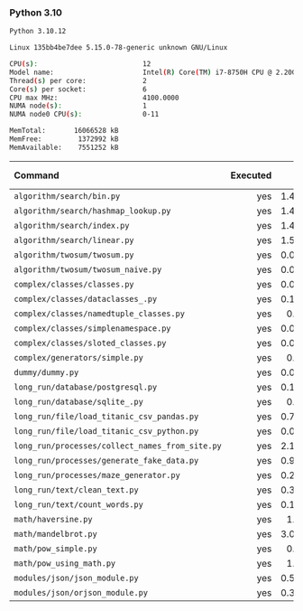 ### **Python 3.10**

```bash
Python 3.10.12

Linux 135bb4be7dee 5.15.0-78-generic unknown GNU/Linux

CPU(s):                          12
Model name:                      Intel(R) Core(TM) i7-8750H CPU @ 2.20GHz
Thread(s) per core:              2
Core(s) per socket:              6
CPU max MHz:                     4100.0000
NUMA node(s):                    1
NUMA node0 CPU(s):               0-11

MemTotal:       16066528 kB
MemFree:         1372992 kB
MemAvailable:    7551252 kB
```

| Command | Executed | Mean [s] | Stddev [s] | Median [s] | Min [s] | Max [s] | Memory [MB] |
|:---|---:|---:|---:|---:|---:|---:|---:|
| `algorithm/search/bin.py` | yes | 1.42023 | 0.03124 | 1.42701 | 1.36869 | 1.45266 | 33.61607 |
| `algorithm/search/hashmap_lookup.py` | yes | 1.42864 | 0.0374 | 1.415 | 1.38669 | 1.49025 | 33.8404 |
| `algorithm/search/index.py` | yes | 1.41971 | 0.01657 | 1.42345 | 1.39805 | 1.44727 | 31.83705 |
| `algorithm/search/linear.py` | yes | 1.50093 | 0.07284 | 1.47679 | 1.44744 | 1.65269 | 32.1317 |
| `algorithm/twosum/twosum.py` | yes | 0.09183 | 0.00305 | 0.09054 | 0.08918 | 0.09818 | 23.58929 |
| `algorithm/twosum/twosum_naive.py` | yes | 0.09176 | 0.00234 | 0.09139 | 0.08803 | 0.09556 | 23.72879 |
| `complex/classes/classes.py` | yes | 0.04816 | 0.00152 | 0.04765 | 0.04644 | 0.05097 | 25.53795 |
| `complex/classes/dataclasses_.py` | yes | 0.14756 | 0.00816 | 0.14643 | 0.13896 | 0.16409 | 26.21373 |
| `complex/classes/namedtuple_classes.py` | yes | 0.1086 | 0.00771 | 0.10657 | 0.10236 | 0.12443 | 24.09821 |
| `complex/classes/simplenamespace.py` | yes | 0.05163 | 0.00362 | 0.04956 | 0.04897 | 0.05902 | 25.61161 |
| `complex/classes/sloted_classes.py` | yes | 0.04925 | 0.00343 | 0.049 | 0.04588 | 0.05607 | 25.32143 |
| `complex/generators/simple.py` | yes | 0.0715 | 0.00297 | 0.07238 | 0.06694 | 0.07487 | 26.12165 |
| `dummy/dummy.py` | yes | 0.03482 | 0.00224 | 0.03444 | 0.0325 | 0.03864 | 23.32757 |
| `long_run/database/postgresql.py` | yes | 0.17562 | 0.00357 | 0.1745 | 0.1714 | 0.18295 | 28.34431 |
| `long_run/database/sqlite_.py` | yes | 0.7041 | 0.01069 | 0.70219 | 0.69058 | 0.72303 | 67.13225 |
| `long_run/file/load_titanic_csv_pandas.py` | yes | 0.76406 | 0.02301 | 0.75719 | 0.72907 | 0.80157 | 64.68304 |
| `long_run/file/load_titanic_csv_python.py` | yes | 0.08785 | 0.01193 | 0.08711 | 0.07725 | 0.11118 | 23.24609 |
| `long_run/processes/collect_names_from_site.py` | yes | 2.13051 | 0.03427 | 2.13237 | 2.0958 | 2.19766 | 45.42913 |
| `long_run/processes/generate_fake_data.py` | yes | 0.95808 | 0.0161 | 0.95443 | 0.94568 | 0.99148 | 68.57143 |
| `long_run/processes/maze_generator.py` | yes | 0.29685 | 0.02849 | 0.2922 | 0.26384 | 0.34283 | 23.8125 |
| `long_run/text/clean_text.py` | yes | 0.30544 | 0.0096 | 0.30086 | 0.29538 | 0.32249 | 23.75335 |
| `long_run/text/count_words.py` | yes | 0.10507 | 0.01116 | 0.10062 | 0.09853 | 0.12995 | 24.10435 |
| `math/haversine.py` | yes | 1.0489 | 0.05102 | 1.02721 | 1.00428 | 1.13781 | 23.40848 |
| `math/mandelbrot.py` | yes | 3.00763 | 0.05877 | 3.00062 | 2.90885 | 3.10253 | 39.4135 |
| `math/pow_simple.py` | yes | 0.7804 | 0.01098 | 0.78045 | 0.76935 | 0.79894 | 23.78404 |
| `math/pow_using_math.py` | yes | 1.5844 | 0.07123 | 1.57453 | 1.50591 | 1.71379 | 24.19085 |
| `modules/json/json_module.py` | yes | 0.50076 | 0.00874 | 0.50252 | 0.48682 | 0.5104 | 23.95926 |
| `modules/json/orjson_module.py` | yes | 0.34723 | 0.01042 | 0.34459 | 0.33544 | 0.36574 | 24.56585 |

